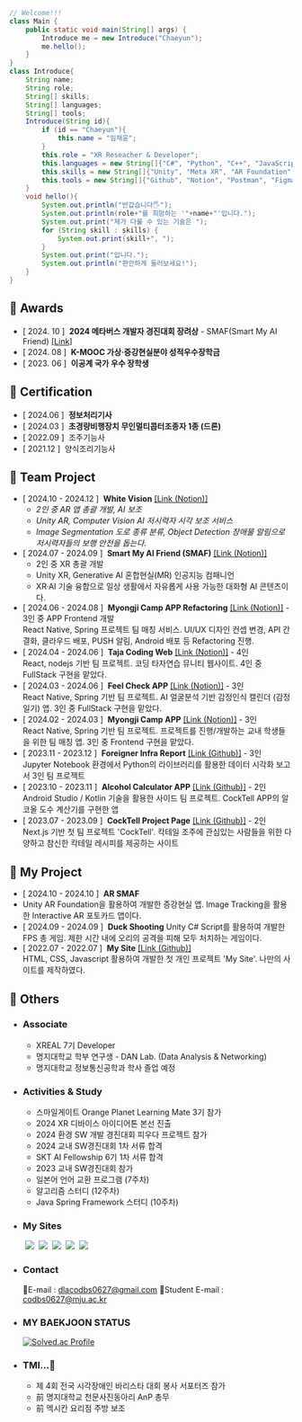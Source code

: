 <!-- <img src="https://capsule-render.vercel.app/api?type=rounded&color=auto&height=180&section=header&text=Chaeyun's%20GitHub&fontSize=90" /> -->

```java
// Welcome!!!
class Main {
    public static void main(String[] args) {
        Introduce me = new Introduce("Chaeyun");
        me.hello();
    }
}
class Introduce{
    String name;
    String role;
    String[] skills;
    String[] languages;
    String[] tools;
    Introduce(String id){
        if (id == "Chaeyun"){
            this.name = "임채윤";
        }
        this.role = "XR Reseacher & Developer";
        this.languages = new String[]{"C#", "Python", "C++", "JavaScript", "Java", "Kotlin", "HTML", "CSS"};
        this.skills = new String[]{"Unity", "Meta XR", "AR Foundation", "REST API", "Web Frontend", "Web Backend", "Android Client", "Server"};
        this.tools = new String[]{"Github", "Notion", "Postman", "Figma", "Netlify", "Unity Version Control", "Visual Studio", "VsCode", "IntelliJ"};
    }
    void hello(){
        System.out.println("반갑습니다🖐️");
        System.out.println(role+"를 희망하는 '"+name+"'입니다.");
        System.out.print("제가 다룰 수 있는 기술은 ");
        for (String skill : skills) {
            System.out.print(skill+", ");
        }
        System.out.print("입니다.");
        System.out.println("편안하게 둘러보세요!");
    }
}
```

## 🏅 Awards
- [ 2024. 10 ] &nbsp;**2024 메타버스 개발자 경진대회 장려상** - SMAF(Smart My AI Friend)  [[Link]](https://www.modoogallery.online/chaeso)
- [ 2024. 08 ] &nbsp;**K-MOOC 가상·증강현실분야 성적우수장학금**
- [ 2023. 06 ] &nbsp;**이공계 국가 우수 장학생**

## 🪪 Certification
- [ 2024.06 ] &nbsp;**정보처리기사**
- [ 2024.03 ] &nbsp;**초경량비행장치 무인멀티콥터조종자 1종 (드론)**
- [ 2022.09 ] &nbsp;조주기능사
- [ 2021.12 ] &nbsp;양식조리기능사
  
## 🌳 Team Project
- [ 2024.10 - 2024.12 ] &nbsp;**White Vision**  [[Link (Notion)]]()
    - *2인 중 AR 앱 총괄 개발, AI 보조*  
    - *Unity AR, Computer Vision AI 저시력자 시각 보조 서비스*
    - *Image Segmentation 도로 종류 분류, Object Detection 장애물 알림으로 저시력자들의 보행 안전을 돕는다.*  
- [ 2024.07 - 2024.09 ] &nbsp;**Smart My AI Friend (SMAF)**  [[Link (Notion)]](https://tender-octagon-f7f.notion.site/b82a79288fcb47e7929684fe32512598)
    - 2인 중 XR 총괄 개발
    - Unity XR, Generative AI 혼합현실(MR) 인공지능 컴패니언
    - XR·AI 기술 융합으로 일상 생활에서 자유롭게 사용 가능한 대화형 AI 콘텐츠이다.
- [ 2024.06 - 2024.08 ] &nbsp;**Myongji Camp APP Refactoring**  [[Link (Notion)]](https://radial-primrose-72f.notion.site/HOME-4c02f484d3eb49309dd3396e129bb64a?pvs=4) - 3인 중 APP Frontend 개발  
  React Native, Spring 프로젝트 팀 매칭 서비스. UI/UX 디자인 컨셉 변경, API 간결화, 클라우드 배포, PUSH 알림, Android 배포 등 Refactoring 진행. 
- [ 2024.04 - 2024.06 ] &nbsp;**Taja Coding Web**  [[Link (Notion)]](https://languid-syringa-3ea.notion.site/fdafef44119b4b159c4423de3d458210?pvs=4) - 4인  
  React, nodejs 기반 팀 프로젝트. 코딩 타자연습 뮤니티 웹사이트. 4인 중 FullStack 구현을 맡았다.
- [ 2024.03 - 2024.06 ] &nbsp;**Feel Check APP**  [[Link (Notion)]](https://harmless-music-694.notion.site/APP-2f19aac87d77490cb344d98c512a7816?pvs=4) - 3인  
  React Native, Spring 기반 팀 프로젝트. AI 얼굴분석 기반 감정인식 캘린더 (감정일기) 앱. 3인 중 FullStack 구현을 맡았다.
- [ 2024.02 - 2024.03 ] &nbsp;**Myongji Camp APP**  [[Link (Notion)]](https://radial-primrose-72f.notion.site/HOME-4c02f484d3eb49309dd3396e129bb64a?pvs=4) - 3인   
  React Native, Spring 기반 팀 프로젝트. 프로젝트를 진행/개발하는 교내 학생들을 위한 팀 매칭 앱. 3인 중 Frontend 구현을 맡았다.
- [ 2023.11 - 2023.12 ] &nbsp;**Foreigner Infra Report**  [[Link (Github)]](https://github.com/ChaeDoll/TeamProject-ForeignerReport) - 3인  
  Jupyter Notebook 환경에서 Python의 라이브러리를 활용한 데이터 시각화 보고서 3인 팀 프로젝트
- [ 2023.10 - 2023.11 ] &nbsp;**Alcohol Calculator APP**  [[Link (Github)]](https://github.com/ChaeSoGong/TeamProject-AlcoholCalculator) - 2인  
  Android Studio / Kotlin 기술을 활용한 사이드 팀 프로젝트. CockTell APP의 알코올 도수 계산기를 구현한 앱
- [ 2023.07 - 2023.09 ] &nbsp;**CockTell Project Page**  [[Link (Github)]](https://github.com/ChaeSoGong/TeamProject-Cocktell) - 2인  
  Next.js 기반 첫 팀 프로젝트 'CockTell'.  칵테일 조주에 관심있는 사람들을 위한 다양하고 참신한 칵테일 레시피를 제공하는 사이트
  
## 🌱 My Project
- [ 2024.10 - 2024.10 ] &nbsp;**AR SMAF**
- Unity AR Foundation을 활용하여 개발한 증강현실 앱. Image Tracking을 활용한 Interactive AR 포토카드 앱이다.
- [ 2024.09 - 2024.09 ] &nbsp;**Duck Shooting**
  Unity C# Script를 활용하여 개발한 FPS 총 게임. 제한 시간 내에 오리의 공격을 피해 모두 처치하는 게임이다.
- [ 2022.07 - 2022.07 ] &nbsp;**My Site**  [[Link (Github)]](https://github.com/ChaeDoll/ChaeDoll/tree/main/page)  
  HTML, CSS, Javascript 활용하여 개발한 첫 개인 프로젝트 'My Site'. 나만의 사이트를 제작하였다.
  
## 📄 Others
 - ### Associate
   - XREAL 7기 Developer
   - 명지대학교 학부 연구생 - DAN Lab. (Data Analysis & Networking)
   - 명지대학교 정보통신공학과 학사 졸업 예정
 - ### Activities & Study
   - 스마일게이트 Orange Planet Learning Mate 3기 참가 
   - 2024 XR 디바이스 아이디어톤 본선 진출
   - 2024 환경 SW 개발 경진대회 피우다 프로젝트 참가
   - 2024 교내 SW경진대회 1차 서류 합격
   - SKT AI Fellowship 6기 1차 서류 합격
   - 2023 교내 SW경진대회 참가
   - 일본어 언어 교환 프로그램 (7주차)
   - 알고리즘 스터디 (12주차)
   - Java Spring Framework 스터디 (10주차)
 - ### My Sites  
  &emsp;&emsp;<a href="https://blog.naver.com/codbs0627" target="_blank"><img src="https://img.shields.io/badge/Blog-03C75A?style=flat&logo=Naver&logoColor=white"/></a> 
  &nbsp;<a href="https://velog.io/@codbs0627/posts" target="_blank"><img src="https://img.shields.io/badge/Velog-20C997?style=flat&logo=velog&logoColor=white"/></a> 
  &nbsp;<a href="https://danlab.mju.ac.kr/home" target="_blank"><img src="https://img.shields.io/badge/소속%20연구실 (Labotary)-669DF6?style=flat&logo=googlebigquery&logoColor=white"/></a> 
  &nbsp;<a href="https://chaedoll.github.io/ChaeDoll/page/" target="_blank"><img src="https://img.shields.io/badge/내 사이트 (My Site)-1A52C2?style=flat&logo=monkeytie&logoColor=white"/></a> 
  &nbsp;<a href="https://cocktellchaesogong.netlify.app/" target="_blank"><img src="https://img.shields.io/badge/CockTell Web Site-E61845?style=flat&logo=moo&logoColor=white"/></a>
- ### Contact  
  📧E-mail : dlacodbs0627@gmail.com
  🏫Student E-mail : codbs0627@mju.ac.kr
- ### MY BAEKJOON STATUS  
  [![Solved.ac Profile](http://mazassumnida.wtf/api/v2/generate_badge?boj=dlacodbs0627)](https://solved.ac/dlacodbs0627/)
- ### TMI...🤫
   - 제 4회 전국 시각장애인 바리스타 대회 봉사 서포터즈 참가
   - 前 명지대학교 천문사진동아리 AnP 총무
   - 前 멕시칸 요리점 주방 보조

<!--여기는 아이콘 보관소
Three.js : <img src="https://img.shields.io/badge/THREE.JS-000000?style=for-the-badge&logo=Three.js&logoColor=white"/>
Android Studio : <img src="https://img.shields.io/badge/Android%20Studio-3DDC84?style=for-the-badge&logo=Android%20Studio&logoColor=white">  
Java : <img src="https://img.shields.io/badge/JAVA-007396?style=for-the-badge&logo=java&logoColor=white">
Unity : <img src="https://img.shields.io/badge/UNITY-222324?style=for-the-badge&logo=Unity&logoColor=white"/>
Kotlin : <img src="https://img.shields.io/badge/KOTLIN-7F52FF?style=for-the-badge&logo=Kotlin&logoColor=white"/>
C# : <img src="https://img.shields.io/badge/C Sharp-239120?style=flat&logo=Csharp&logoColor=white"/>
Spring : <img src="https://img.shields.io/badge/SPRING-6DB33F?style=flat&logo=Spring&logoColor=white"/>
Js : <img src="https://img.shields.io/badge/JS-F7DF1E?style=flat&logo=Javascript&logoColor=white"/>
C : <img src="https://img.shields.io/badge/C-A8B9CCF?style=flat&logo=C&logoColor=white"/> 
React : <img src="https://img.shields.io/badge/REACT-61DAFB?style=for-the-badge&logo=react&logoColor=black"/>
Next.js : <img alt="Next.js" src ="https://img.shields.io/badge/Next.js-000000.svg?&style=for-the-badge&logo=Next.js&logoColor=white"/> &nbsp;
WebXR : <img alt="WebXR" src ="https://img.shields.io/badge/WebXR-990000.svg?&style=for-the-badge&logo=mdnwebdocs&logoColor=white"/> 
-->
